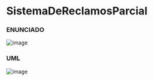 # SistemaDeReclamosParcial
### ENUNCIADO
![image](https://github.com/x-chama-x/Programacion-II-2.602-2023/assets/67705754/63d90f85-9577-435f-8bc8-dec6815b1304)


### UML

![image](https://github.com/x-chama-x/Programacion-II-2.602-2023/assets/67705754/1a8d9b73-066d-4228-90d9-56e036977399)

